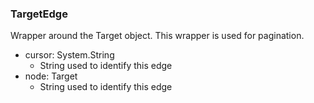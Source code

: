 ### TargetEdge
Wrapper around the Target object. This wrapper is used for pagination.

- cursor: System.String
  - String used to identify this edge
- node: Target
  - String used to identify this edge
